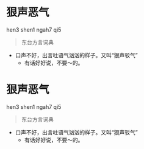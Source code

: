 # 狠声恶气
hen3 shen1 ngah7 qi5
> 东台方言词典
- 口声不好，出言吐语气汹汹的样子。又叫“狠声驳气”
  - 有话好好说，不要～的。

# 狠声恶气
hen3 shen1 ngah7 qi5
> 东台方言词典
- 口声不好，出言吐语气汹汹的样子。又叫“狠声驳气”
  - 有话好好说，不要～的。
